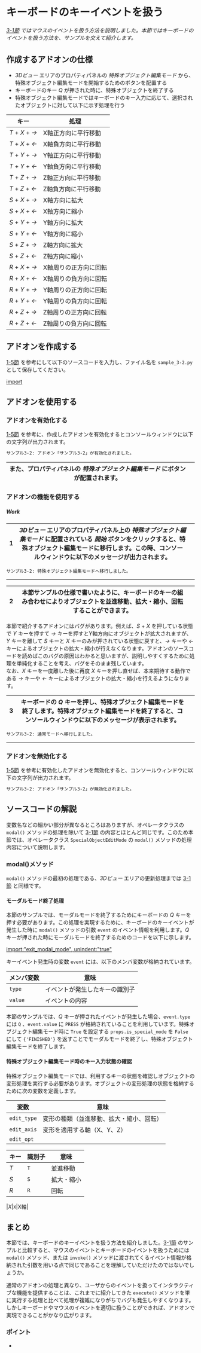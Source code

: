 <div id="sect_title_img_3_2"></div>

<div id="sect_title_text"></div>

# キーボードのキーイベントを扱う

<div id="preface"></div>

###### [3-1節](../chapter_03/01_Handle_Mouse_Click_Event.md) ではマウスのイベントを扱う方法を説明しました。本節ではキーボードのイベントを扱う方法を、サンプルを交えて紹介します。

## 作成するアドオンの仕様

* *3Dビュー* エリアのプロパティパネルの *特殊オブジェクト編集モード* から、特殊オブジェクト編集モードを開始するためのボタンを配置する
* キーボードのキー *Q* が押された時に、特殊オブジェクトを終了する
* 特殊オブジェクト編集モードではキーボードのキー入力に応じて、選択されたオブジェクトに対して以下に示す処理を行う

|キー|処理|
|---|---|
|*T* + *X* + *→*|X軸正方向に平行移動|
|*T* + *X* + *←*|X軸負方向に平行移動|
|*T* + *Y* + *→*|Y軸正方向に平行移動|
|*T* + *Y* + *←*|Y軸負方向に平行移動|
|*T* + *Z* + *→*|Z軸正方向に平行移動|
|*T* + *Z* + *←*|Z軸負方向に平行移動|
|*S* + *X* + *→*|X軸方向に拡大|
|*S* + *X* + *←*|X軸方向に縮小|
|*S* + *Y* + *→*|Y軸方向に拡大|
|*S* + *Y* + *←*|Y軸方向に縮小|
|*S* + *Z* + *→*|Z軸方向に拡大|
|*S* + *Z* + *←*|Z軸方向に縮小|
|*R* + *X* + *→*|X軸周りの正方向に回転|
|*R* + *X* + *←*|X軸周りの負方向に回転|
|*R* + *Y* + *→*|Y軸周りの正方向に回転|
|*R* + *Y* + *←*|Y軸周りの負方向に回転|
|*R* + *Z* + *→*|Z軸周りの正方向に回転|
|*R* + *Z* + *←*|Z軸周りの負方向に回転|


## アドオンを作成する

[1-5節](../chapter_01/05_Install_own_Add-on.md) を参考にして以下のソースコードを入力し、ファイル名を ```sample_3-2.py``` として保存してください。


[import](../../sample/src/chapter_03/sample_3-2.py)

## アドオンを使用する

### アドオンを有効化する

[1-5節](../chapter_01/05_Install_own_Add-on.md) を参考に、作成したアドオンを有効化するとコンソールウィンドウに以下の文字列が出力されます。

```sh
サンプル3-2: アドオン「サンプル3-2」が有効化されました。
```

<div id="sidebyside"></div>

|また、プロパティパネルの *特殊オブジェクト編集モード* にボタンが配置されます。||
|---|---|


### アドオンの機能を使用する

<div id="process_title"></div>

##### Work

<div id="process"></div>

|<div id="box">1</div>|*3Dビュー* エリアのプロパティパネル上の *特殊オブジェクト編集モード* に配置されている *開始* ボタンをクリックすると、特殊オブジェクト編集モードに移行します。この時、コンソールウィンドウに以下のメッセージが出力されます。||
|---|---|---|

```sh
サンプル3-2: 特殊オブジェクト編集モードへ移行しました。
```


<div id="process_sep"></div>

---


<div id="process"></div>

|<div id="box">2</div>|本節サンプルの仕様で書いたように、キーボードのキーの組み合わせによりオブジェクトを並進移動、拡大・縮小、回転することができます。||
|---|---|---|


<div id="tips"></div>

本節で紹介するアドオンにはバグがあります。例えば、*S* + *X* を押している状態で *Y* キーを押すて *→* キーを押すとY軸方向にオブジェクトが拡大されますが、*Y* キーを離して *S* キーと *X* キーのみが押されている状態に戻すと、*→* キーや *←* キーによるオブジェクトの拡大・縮小が行えなくなります。アドオンのソースコードを読めばこのバグの原因はわかると思いますが、説明しやすくするために処理を単純化することを考え、バグをそのまま残しています。  
なお、*X* キーを一度離した後に再度 *X* キーを押し直せば、本来期待する動作である *→* キーや *←* キーによるオブジェクトの拡大・縮小を行えるようになります。


<div id="process"></div>

|<div id="box">3</div>|キーボードの *Q* キーを押し、特殊オブジェクト編集モードを終了します。特殊オブジェクト編集モードを終了すると、コンソールウィンドウに以下のメッセージが表示されます。||
|---|---|---|

```sh
サンプル3-2: 通常モードへ移行しました。
```


<div id="process_start_end"></div>

---


### アドオンを無効化する

[1-5節](../chapter_01/05_Install_own_Add-on.md) を参考に有効化したアドオンを無効化すると、コンソールウィンドウに以下の文字列が出力されます。

```sh
サンプル3-2: アドオン「サンプル3-2」が無効化されました。
```


## ソースコードの解説

変数名などの細かい部分が異なるところはありますが、オペレータクラスの ```modal()``` メソッドの処理を除いて [3-1節](01_Handle_Mouse_Click_Event.md) の内容とほとんど同じです。このため本節では、オペレータクラス ```SpecialObjectEditMode``` の ```modal()``` メソッドの処理内容について説明します。

### modal()メソッド

```modal()``` メソッドの最初の処理である、*3Dビュー* エリアの更新処理までは [3-1節](01_Handle_Mouse_Click_Event.md) と同様です。

#### モーダルモード終了処理

本節のサンプルでは、モーダルモードを終了するためにキーボードの *Q* キーを押す必要があります。この処理を実現するために、キーボードのキーイベントが発生した時に ```modal()``` メソッドの引数 ```event``` のイベント情報を利用します。*Q* キーが押された時にモーダルモードを終了するためのコードを以下に示します。

[import:"exit_modal_mode", unindent:"true"](../../sample/src/chapter_03/sample_3-2.py)

キーイベント発生時の変数 ```event``` には、以下のメンバ変数が格納されています。

|メンバ変数|意味|
|---|---|
|```type```|イベントが発生したキーの識別子|
|```value```|イベントの内容|

本節のサンプルでは、*Q* キーが押されたイベントが発生した場合、```event.type``` には ```Q``` 、```event.value``` に ```PRESS``` が格納されていることを利用しています。特殊オブジェクト編集モード時に ```True``` を設定する ```props.is_special_mode``` を ```False``` にして ```{'FINISHED'}``` を返すことでモーダルモードを終了し、特殊オブジェクト編集モードを終了します。

#### 特殊オブジェクト編集モード時のキー入力状態の確認

特殊オブジェクト編集モードでは、利用するキーの状態を確認しオブジェクトの変形処理を実行する必要があります。オブジェクトの変形処理の状態を格納するために次の変数を定義します。

|変数|意味|
|---|---|
|```edit_type```|変形の種類（並進移動、拡大・縮小、回転）|
|```edit_axis```|変形を適用する軸（X、Y、Z）|
|```edit_opt```||

|キー|識別子|意味|
|---|---|---|
|*T*|```T```|並進移動|
|*S*|```S```|拡大・縮小|
|*R*|```R```|回転|


|*X*|```X```|X軸|


## まとめ

本節では、キーボードのキーイベントを扱う方法を紹介しました。[3-1節](01_Handle_Mouse_Click_Event.md) のサンプルと比較すると、マウスのイベントとキーボードのイベントを扱うためには ```modal()``` メソッド、または ```invoke()``` メソッドに渡されてくるイベント情報が格納された引数を用いる点で同じであることを理解していただけたのではないでしょうか。

通常のアドオンの処理と異なり、ユーザからのイベントを扱ってインタラクティブな機能を提供することは、これまでに紹介してきた ```execute()``` メソッドを単に実行する処理と比べて処理が複雑になりがちでバグも発生しやすくなります。しかしキーボードやマウスのイベントを適切に扱うことができれば、アドオンで実現できることがかなり広がります。


<div id="point"></div>

### ポイント

<div id="point_item"></div>

*
